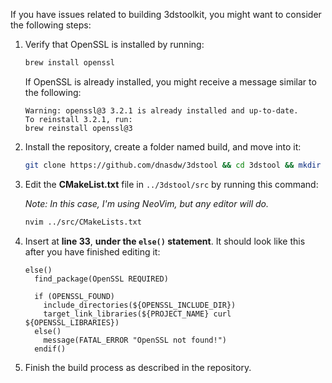 If you have issues related to building 3dstoolkit, you might want to consider the following steps:

1. Verify that OpenSSL is installed by running:

    ```bash
    brew install openssl
    ```

   If OpenSSL is already installed, you might receive a message similar to the following:

    ```plaintext
    Warning: openssl@3 3.2.1 is already installed and up-to-date.
    To reinstall 3.2.1, run:
    brew reinstall openssl@3
    ```

2. Install the repository, create a folder named build, and move into it:

    ```bash
    git clone https://github.com/dnasdw/3dstool && cd 3dstool && mkdir build && cd build
    ```

3. Edit the **CMakeList.txt** file in `../3dstool/src` by running this command: 

    *Note: In this case, I'm using NeoVim, but any editor will do.*
    
    ```bash
    nvim ../src/CMakeLists.txt
    ```

4. Insert at **line 33**, **under the `else()` statement**. It should look like this after you have finished editing it:

    ```plaintext
    else()
      find_package(OpenSSL REQUIRED)
      
      if (OPENSSL_FOUND)
        include_directories(${OPENSSL_INCLUDE_DIR})
        target_link_libraries(${PROJECT_NAME} curl ${OPENSSL_LIBRARIES})
      else()
        message(FATAL_ERROR "OpenSSL not found!")
      endif()
    ```

5. Finish the build process as described in the repository.
